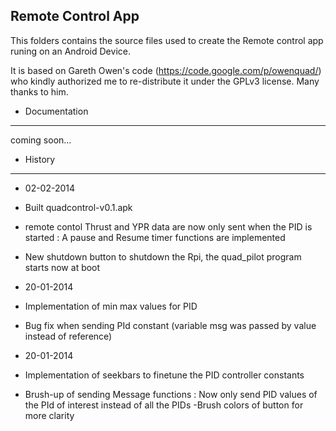 Remote Control App
------------------

This folders contains the source files used to create the Remote control app
runing on an Android Device.

It is based on Gareth Owen's code (https://code.google.com/p/owenquad/) who
kindly authorized me to re-distribute it under the GPLv3 license.
Many thanks to him.

- Documentation
----------------
coming soon...

- History
-----------

- 02-02-2014
 - Built quadcontrol-v0.1.apk
 - remote contol Thrust and YPR data are now only sent when the PID is started :
   A pause and Resume timer functions are implemented
 - New shutdown button to shutdown the Rpi, the quad_pilot program starts now at boot

- 20-01-2014
 - Implementation of min max values for PID
 - Bug fix when sending PId constant (variable msg was passed by value instead of reference)

- 20-01-2014
 - Implementation of seekbars to finetune the PID controller constants
 - Brush-up of sending Message functions : Now only send PID values of 
   the PId of interest instead of all the PIDs
 -Brush colors of button for more clarity


